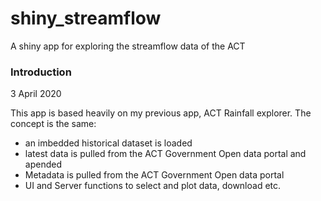 # shiny_streamflow
A shiny app for exploring the streamflow data of the ACT

### Introduction

3 April 2020

This app is based heavily on my previous app, ACT Rainfall explorer. The concept is the same:

* an imbedded historical dataset is loaded
* latest data is pulled from the ACT Government Open data portal and apended
* Metadata is pulled from the ACT Government Open data portal
* UI and Server functions to select and plot data, download etc.


